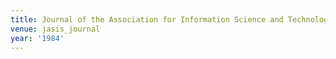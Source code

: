 ```yaml
---
title: Journal of the Association for Information Science and Technology (1984)
venue: jasis_journal
year: '1984'
---
```


